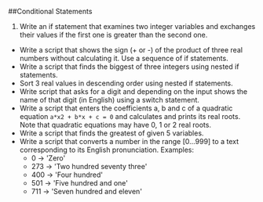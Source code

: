 ##Conditional Statements
1. Write an if statement that examines two integer variables and exchanges their values if the first one is greater than the second one.
* Write a script that shows the sign (+ or -) of the product of three real numbers without calculating it. Use a sequence of if statements.
* Write a script that finds the biggest of three integers using nested if statements.
* Sort 3 real values in descending order using nested if statements.
* Write script that asks for a digit and depending on the input shows the name of that digit (in English) using a switch statement.
* Write a script that enters the coefficients a, b and c of a quadratic equation `a*x2 + b*x + c = 0` and calculates and prints its real roots. Note that quadratic equations may have 0, 1 or 2 real roots.
* Write a script that finds the greatest of given 5 variables.
* Write a script that converts a number in the range [0...999] to a text corresponding to its English pronunciation. Examples:
	* 0 &rarr; 'Zero'
	* 273 &rarr; 'Two hundred seventy three'
	* 400 &rarr; 'Four hundred'
	* 501 &rarr; 'Five hundred and one'
	* 711 &rarr; 'Seven hundred and eleven'


